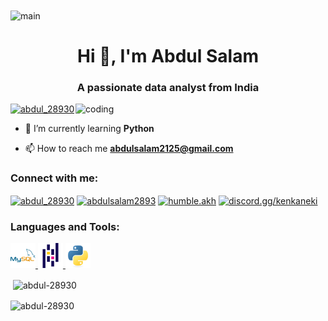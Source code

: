 <img align="center" alt="main" src="https://66.media.tumblr.com/fa794d0a20abf71e3622b0c3d12a44af/tumblr_inline_o0ltrnrVyv1to8h2v_500.gif">
<h1 align="center">Hi 👋, I'm Abdul Salam</h1>
<h3 align="center">A passionate data analyst from India</h3>
<img align= "right" alt="coding" width="400" src="https://media.licdn.com/dms/image/D4D12AQH4mcQALwgZ7Q/article-cover_image-shrink_600_2000/0/1691989932071?e=2147483647&v=beta&t=uwm5lxFiqURXuzG_xnf9hrIr-_sojSaQ4ggruUAYsmU">


<p align="left"> <a href="https://twitter.com/abdul_28930" target="blank"><img src="https://img.shields.io/twitter/follow/abdul_28930?logo=twitter&style=for-the-badge" alt="abdul_28930" /></a> </p>

- 🌱 I’m currently learning **Python**

- 📫 How to reach me **abdulsalam2125@gmail.com**

<h3 align="left">Connect with me:</h3>
<p align="left">
<a href="https://twitter.com/abdul_28930" target="blank"><img align="center" src="https://raw.githubusercontent.com/rahuldkjain/github-profile-readme-generator/master/src/images/icons/Social/twitter.svg" alt="abdul_28930" height="30" width="40" /></a>
<a href="https://linkedin.com/in/abdulsalam2893" target="blank"><img align="center" src="https://raw.githubusercontent.com/rahuldkjain/github-profile-readme-generator/master/src/images/icons/Social/linked-in-alt.svg" alt="abdulsalam2893" height="30" width="40" /></a>
<a href="https://instagram.com/humble.akh" target="blank"><img align="center" src="https://raw.githubusercontent.com/rahuldkjain/github-profile-readme-generator/master/src/images/icons/Social/instagram.svg" alt="humble.akh" height="30" width="40" /></a>
<a href="https://discord.gg/discord.gg/kenkaneki" target="blank"><img align="center" src="https://raw.githubusercontent.com/rahuldkjain/github-profile-readme-generator/master/src/images/icons/Social/discord.svg" alt="discord.gg/kenkaneki" height="30" width="40" /></a>
</p>

<h3 align="left">Languages and Tools:</h3>
<p align="left"> <a href="https://www.mysql.com/" target="_blank" rel="noreferrer"> <img src="https://raw.githubusercontent.com/devicons/devicon/master/icons/mysql/mysql-original-wordmark.svg" alt="mysql" width="40" height="40"/> </a> <a href="https://pandas.pydata.org/" target="_blank" rel="noreferrer"> <img src="https://raw.githubusercontent.com/devicons/devicon/2ae2a900d2f041da66e950e4d48052658d850630/icons/pandas/pandas-original.svg" alt="pandas" width="40" height="40"/> </a> <a href="https://www.python.org" target="_blank" rel="noreferrer"> <img src="https://raw.githubusercontent.com/devicons/devicon/master/icons/python/python-original.svg" alt="python" width="40" height="40"/> </a> </p>

<p>&nbsp;<img align="center" src="https://github-readme-stats.vercel.app/api?username=abdul-28930&show_icons=true&locale=en" alt="abdul-28930" /></p>

<p><img align="center" src="https://github-readme-streak-stats.herokuapp.com/?user=abdul-28930&" alt="abdul-28930" /></p>
